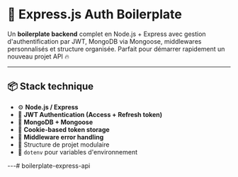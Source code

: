 # 🚀 Express.js Auth Boilerplate

Un **boilerplate backend** complet en Node.js + Express avec gestion d'authentification par JWT, MongoDB via Mongoose, middlewares personnalisés et structure organisée. Parfait pour démarrer rapidement un nouveau projet API 🔥

---

## 📦 Stack technique

- ⚙️ **Node.js / Express**
- 🔐 **JWT Authentication (Access + Refresh token)**
- 🍃 **MongoDB + Mongoose**
- 🍪 **Cookie-based token storage**
- 🧱 **Middleware error handling**
- 📂 Structure de projet modulaire
- 🔧 `dotenv` pour variables d'environnement

---# boilerplate-express-api
